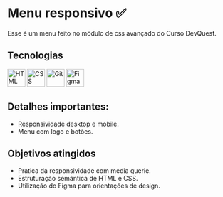 # Menu responsivo ✅
Esse é um menu feito no módulo de css avançado do Curso DevQuest.

## Tecnologias
<div style="display: inline_block">
  <img src="https://cdn.jsdelivr.net/gh/devicons/devicon/icons/html5/html5-plain-wordmark.svg" title="HTML" width="40" height="40"/> 
  <img src="https://cdn.jsdelivr.net/gh/devicons/devicon/icons/css3/css3-plain-wordmark.svg" title="CSS" width="40" height="40"/>
  <img src="https://cdn.jsdelivr.net/gh/devicons/devicon/icons/git/git-original.svg" title="Git" width="40" height="40"/>
  <img src="https://cdn.jsdelivr.net/gh/devicons/devicon/icons/figma/figma-original.svg" title="Figma" width="40" height="40"/>
</div>

## Detalhes importantes:
- Responsividade desktop e mobile.
- Menu com logo e botões.

## Objetivos atingidos
- Pratica da responsividade com media querie.
- Estruturação semântica de HTML e CSS.
- Utilização do Figma para orientações de design.

